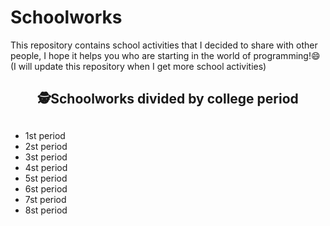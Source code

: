# Schoolworks

This repository contains school activities that I decided to share with other people, I hope it helps you who are starting in the world of programming!😄  (I will update this repository when I get more school activities)

<div align="center">
  <h2>🕵Schoolworks divided by college period<h2>
</div>

<ul>
  <li>1st period</li>
  <li>2st period</li>
  <li>3st period</li>
  <li>4st period</li>
  <li>5st period</li>
  <li>6st period</li>
  <li>7st period</li>
  <li>8st period</li>
</ul>
